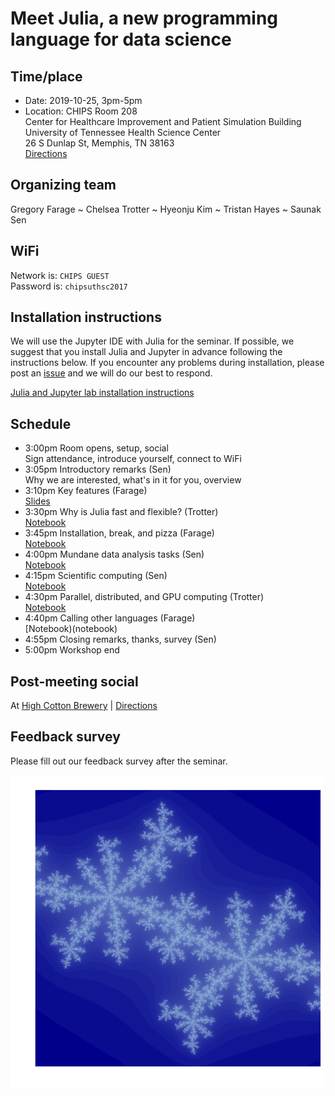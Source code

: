 # Meet Julia, a new programming language for data science

## Time/place
- Date: 2019-10-25, 3pm-5pm  
- Location: CHIPS Room 208   
  Center for Healthcare Improvement and Patient Simulation Building  
  University of Tennessee Health Science Center  
  26 S Dunlap St, Memphis, TN 38163   
  [Directions](https://duckduckgo.com/?q=26+S+Dunlap+St%2C+Memphis%2C+TN+38163&iaxm=maps)

## Organizing team

Gregory Farage ~ Chelsea Trotter ~ Hyeonju Kim ~ Tristan Hayes ~ Saunak Sen

## WiFi

Network is: `CHIPS GUEST`  
Password is: `chipsuthsc2017`
 
## Installation instructions

We will use the Jupyter IDE with Julia for the seminar.  If possible,
we suggest that you install Julia and Jupyter in advance following the
instructions below.  If you encounter any problems during
installation, please post an
[issue](https://bitbucket.org/sengroup/julia-intro-docs/issues) and we
will do our best to respond.



[Julia and Jupyter lab installation instructions](https://nbviewer.jupyter.org/urls/bitbucket.org/sengroup/julia-intro-docs/raw/5b1ee12b9a83f4f7e30c05c488dffae63c15bf76/notebooks/installation.ipynb)


## Schedule

- 3:00pm Room opens, setup, social  
  Sign attendance, introduce yourself, connect to WiFi
- 3:05pm Introductory remarks (Sen)  
  Why we are interested, what's in it for you, overview
- 3:10pm Key features (Farage)  
  [Slides](notebooks/KeyfeaturesOverview.pdf)
- 3:30pm Why is Julia fast and flexible? (Trotter)  
  [Notebook](notebook)
- 3:45pm Installation, break, and pizza (Farage)  
  [Notebook](https://nbviewer.jupyter.org/urls/bitbucket.org/sengroup/julia-intro-docs/raw/5b1ee12b9a83f4f7e30c05c488dffae63c15bf76/notebooks/installation.ipynb)
- 4:00pm Mundane data analysis tasks (Sen)  
  [Notebook](notebooks/data-analysis.ipynb)
- 4:15pm Scientific computing (Sen)  
  [Notebook](notebooks/optim.ipynb)
- 4:30pm Parallel, distributed, and GPU computing (Trotter)  
  [Notebook](notebook)
- 4:40pm Calling other languages (Farage)  
  [Notebook)(notebook)
- 4:55pm Closing remarks, thanks, survey (Sen)
- 5:00pm Workshop end

## Post-meeting social

At [High Cotton Brewery](https://highcottonbrewing.com) |
[Directions](https://www.google.com/maps/place/598+Monroe+Ave,+Memphis,+TN+38103/@35.1413529,-90.0431918,17z)

## Feedback survey

Please fill out our feedback survey after the seminar.

![Julia set](notebooks/images/juliaset.png)

